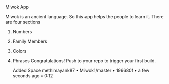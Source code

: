 Miwok App

Miwok is an ancient language. So this app helps the people to learn it.
There are four sections 
1) Numbers
2) Family Members
3) Colors
4) Phrases
Congratulations! Push to your repo to trigger your first build.


    Added Space
    methimayank87 • Miwok1/master • 196680f • a few seconds ago • 0:12






